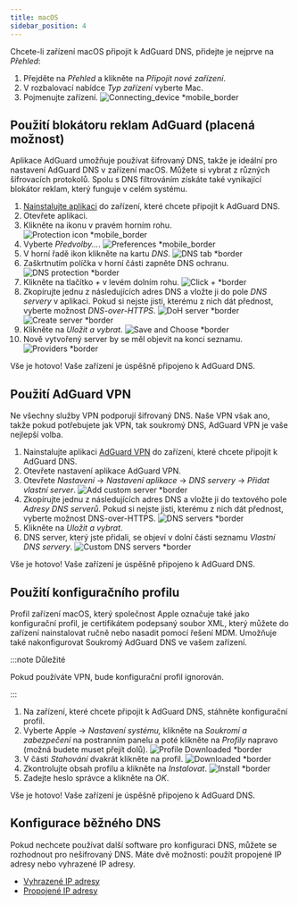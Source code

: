 ```yaml
---
title: macOS
sidebar_position: 4
---
```


Chcete-li zařízení macOS připojit k AdGuard DNS, přidejte je nejprve na _Přehled_:

1. Přejděte na _Přehled_ a klikněte na _Připojit nové zařízení_.
2. V rozbalovací nabídce _Typ zařízení_ vyberte Mac.
3. Pojmenujte zařízení.
   ![Connecting_device \*mobile_border](https://cdn.adtidy.org/content/kb/dns/private/new_dns/connect/mac_ab/choose_mac.png)

## Použití blokátoru reklam AdGuard (placená možnost)

Aplikace AdGuard umožňuje používat šifrovaný DNS, takže je ideální pro nastavení AdGuard DNS v zařízení macOS. Můžete si vybrat z různých šifrovacích protokolů. Spolu s DNS filtrováním získáte také vynikající blokátor reklam, který funguje v celém systému.

1. [Nainstalujte aplikaci](https://adguard.com/adguard-mac/overview.html) do zařízení, které chcete připojit k AdGuard DNS.
2. Otevřete aplikaci.
3. Klikněte na ikonu v pravém horním rohu.
   ![Protection icon \*mobile_border](https://cdn.adtidy.org/content/kb/dns/private/new_dns/connect/mac_ab/mac_step3.png)
4. Vyberte _Předvolby..._.
   ![Preferences \*mobile_border](https://cdn.adtidy.org/content/kb/dns/private/new_dns/connect/mac_ab/mac_step4.png)
5. V horní řadě ikon klikněte na kartu _DNS_.
   ![DNS tab \*border](https://cdn.adtidy.org/content/kb/dns/private/new_dns/connect/mac_ab/mac_step5.png)
6. Zaškrtnutím políčka v horní části zapněte DNS ochranu.
   ![DNS protection \*border](https://cdn.adtidy.org/content/kb/dns/private/new_dns/connect/mac_ab/mac_step6.png)
7. Klikněte na tlačítko _+_ v levém dolním rohu.
   ![Click + \*border](https://cdn.adtidy.org/content/kb/dns/private/new_dns/connect/mac_ab/mac_step7.png)
8. Zkopírujte jednu z následujících adres DNS a vložte ji do pole _DNS servery_ v aplikaci. Pokud si nejste jisti, kterému z nich dát přednost, vyberte možnost _DNS-over-HTTPS_.
   ![DoH server \*border](https://cdn.adtidy.org/content/kb/dns/private/new_dns/connect/mac_ab/mac_step8_1.png)
   ![Create server \*border](https://cdn.adtidy.org/content/kb/dns/private/new_dns/connect/mac_ab/mac_step8_2.png)
9. Klikněte na _Uložit a vybrat_.
   ![Save and Choose \*border](https://cdn.adtidy.org/content/kb/dns/private/new_dns/connect/mac_ab/mac_step9.png)
10. Nově vytvořený server by se měl objevit na konci seznamu.
    ![Providers \*border](https://cdn.adtidy.org/content/kb/dns/private/new_dns/connect/mac_ab/mac_step10.png)

Vše je hotovo! Vaše zařízení je úspěšně připojeno k AdGuard DNS.

## Použití AdGuard VPN

Ne všechny služby VPN podporují šifrovaný DNS. Naše VPN však ano, takže pokud potřebujete jak VPN, tak soukromý DNS, AdGuard VPN je vaše nejlepší volba.

1. Nainstalujte aplikaci [AdGuard VPN](https://adguard-vpn.com/mac/overview.html) do zařízení, které chcete připojit k AdGuard DNS.
2. Otevřete nastavení aplikace AdGuard VPN.
3. Otevřete _Nastavení_ → _Nastavení aplikace_ → _DNS servery_ → _Přidat vlastní server_.
   ![Add custom server \*border](https://cdn.adtidy.org/content/kb/dns/private/new_dns/connect/mac_vpn/mac_step3.png)
4. Zkopírujte jednu z následujících adres DNS a vložte ji do textového pole _Adresy DNS serverů_. Pokud si nejste jisti, kterému z nich dát přednost, vyberte možnost DNS-over-HTTPS.
   ![DNS servers \*border](https://cdn.adtidy.org/content/kb/dns/private/new_dns/connect/mac_vpn/mac_step4.png)
5. Klikněte na _Uložit a vybrat_.
6. DNS server, který jste přidali, se objeví v dolní části seznamu _Vlastní DNS servery_.
   ![Custom DNS servers \*border](https://cdn.adtidy.org/content/kb/dns/private/new_dns/connect/mac_vpn/mac_step6.png)

Vše je hotovo! Vaše zařízení je úspěšně připojeno k AdGuard DNS.

## Použití konfiguračního profilu

Profil zařízení macOS, který společnost Apple označuje také jako konfigurační profil, je certifikátem podepsaný soubor XML, který můžete do zařízení nainstalovat ručně nebo nasadit pomocí řešení MDM. Umožňuje také nakonfigurovat Soukromý AdGuard DNS ve vašem zařízení.

:::note Důležité

Pokud používáte VPN, bude konfigurační profil ignorován.

:::

1. Na zařízení, které chcete připojit k AdGuard DNS, stáhněte konfigurační profil.
2. Vyberte Apple → _Nastavení systému,_ klikněte na _Soukromí a zabezpečení_ na postranním panelu a poté klikněte na _Profily_ napravo (možná budete muset přejít dolů).
   ![Profile Downloaded \*border](https://cdn.adtidy.org/content/kb/dns/private/new_dns/connect/mac_profile/mac_step2.png)
3. V části _Stahování_ dvakrát klikněte na profil.
   ![Downloaded \*border](https://cdn.adtidy.org/content/kb/dns/private/new_dns/connect/mac_profile/mac_step3.png)
4. Zkontrolujte obsah profilu a klikněte na _Instalovat_.
   ![Install \*border](https://cdn.adtidy.org/content/kb/dns/private/new_dns/connect/mac_profile/mac_step4.png)
5. Zadejte heslo správce a klikněte na _OK_.

Vše je hotovo! Vaše zařízení je úspěšně připojeno k AdGuard DNS.

## Konfigurace běžného DNS

Pokud nechcete používat další software pro konfiguraci DNS, můžete se rozhodnout pro nešifrovaný DNS. Máte dvě možnosti: použít propojené IP adresy nebo vyhrazené IP adresy.

 - [Vyhrazené IP adresy](/private-dns/connect-devices/other-options/dedicated-ip.md)
 - [Propojené IP adresy](/private-dns/connect-devices/other-options/linked-ip.md)
